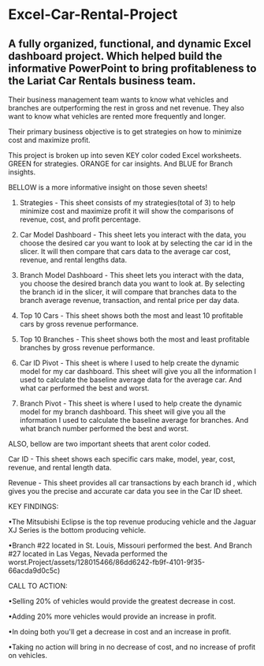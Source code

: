 # Excel-Car-Rental-Project

## A fully organized, functional, and dynamic Excel dashboard project. Which helped build the informative PowerPoint to bring profitableness to the Lariat Car Rentals business team.

Their business management team wants to know what vehicles and branches are outperforming the rest in gross and net revenue. They also want to know what vehicles are rented more frequently and longer.

Their primary business objective is to get strategies on how to minimize cost and maximize profit.

This project is broken up into seven KEY color coded Excel worksheets. GREEN for strategies. ORANGE for car insights. And BLUE for Branch insights.

BELLOW is a more informative insight on those seven sheets!

1. Strategies - This sheet consists of my strategies(total of 3) to help minimize cost and maximize profit it will show the comparisons of revenue, cost, and profit percentage.

2. Car Model Dashboard - This sheet lets you interact with the data, you choose the desired car you want to look at by selecting the car id in the slicer.
   It will then compare that cars data to the average car cost, revenue, and rental lengths data.

3. Branch Model Dashboard - This sheet lets you interact with the data, you choose the desired branch data you want to look at. By selecting the branch id in the slicer,
   it will compare that branches data to the branch average revenue, transaction, and rental price per day data.

4. Top 10 Cars - This sheet shows both the most and least 10 profitable cars by gross revenue performance.

5. Top 10 Branches - This sheet shows both the most and least profitable branches by gross revenue performance.

6. Car ID Pivot - This sheet is where I used to help create the dynamic model for my car dashboard.
   This sheet will give you all the information I used to calculate the baseline average data for the average car. And what car performed the best and worst.

7. Branch Pivot - This sheet is where I used to help create the dynamic model for my branch dashboard.
This sheet will give you all the information I used to calculate the baseline average for branches. 
And what branch number performed the best and worst.

ALSO, bellow are two important sheets that arent color coded. 

Car ID - This sheet shows each specific cars make, model, year, cost, revenue, and rental length data.

Revenue - This sheet provides all car transactions by each branch id , which gives you the precise
and accurate car data you see in the Car ID sheet.

KEY FINDINGS:

•The Mitsubishi Eclipse is the top revenue producing vehicle and the Jaguar XJ Series is the bottom producing vehicle.

•Branch #22 located in St. Louis, Missouri performed the best. And Branch #27 located in Las Vegas, Nevada performed the worst.Project/assets/128015466/86dd6242-fb9f-4101-9f35-66acda9d0c5c)

CALL TO ACTION:

•Selling 20% of vehicles would provide the greatest decrease in cost.

•Adding 20% more vehicles would provide an increase in profit.

•In doing both you'll get a decrease in cost and an increase in profit.

•Taking no action will bring in no decrease of cost, and no increase of profit on vehicles.






